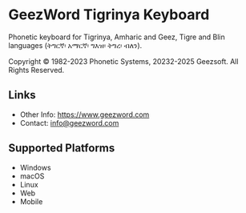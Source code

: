 # GeezWord Tigrinya Keyboard

Phonetic keyboard for Tigrinya, Amharic and Geez, Tigre and Blin languages (ትግርኛ፡ አማርኛ፡ ግእዝ፡ ትግረ፡ ብለን).

Copyright © 1982-2023 Phonetic Systems, 20232-2025 Geezsoft. All Rights Reserved.


## Links
*	Other Info:  <https://www.geezword.com>
*	Contact:  <info@geezword.com>

## Supported Platforms
*	Windows
*	macOS
*	Linux
*	Web
*	Mobile